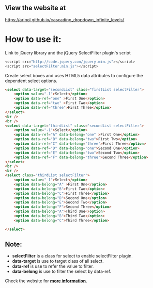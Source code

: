 ## View the website at
 https://arinol.github.io/cascading_dropdown_infinite_levels/

# How to use it:

Link to jQuery library and the jQuery SelectFilter plugin's script
```javascript
<script src="http://code.jquery.com/jquery.min.js"></script>
<script src="selectFilter.min.js"></script>
```
Create select boxes and uses HTML5 data attributes to configure the dependent select options.
```html
<select data-target="secondList" class="firstList selectFilter">
	<option value="-1">Select</option>
	<option data-ref="one" >First One</option>
	<option data-ref="two" >First Two</option>
	<option data-ref="three">First Three</option>
</select>
<br />
<br />
<select data-target="thirdList" class="secondList selectFilter">
	<option value="-1">Select</option>
	<option data-ref="A" data-belong="one" >First One</option>
	<option data-ref="B" data-belong="two">First Two</option>
	<option data-ref="C" data-belong="three">First Three</option>
	<option data-ref="D" data-belong="one">Second One</option>
	<option data-ref="E" data-belong="two">Second Two</option>
	<option data-ref="F" data-belong="three">Second Three</option>
</select>
<br />
<br />
<select class="thirdList selectFilter">
	<option value="-1">Select</option>
	<option data-belong="A" >First One</option>
	<option data-belong="B">First Two</option>
	<option data-belong="C">First Three</option>
	<option data-belong="D">Second One</option>
	<option data-belong="E">Second Two</option>
	<option data-belong="F">Second Three</option>
	<option data-belong="A">Third One</option>
	<option data-belong="B">Third Two</option>
	<option data-belong="C">Third Three</option>

</select>
```
## Note:
- **selectFilter** is a class for select to enable selectFilter plugin.
- **data-target** is use to target class of all select.
- **data-ref** is use to refer the value to filter.
- **data-belong** is use to filter the select by data-ref.

Check the website for **[more information](http://www.tellmehow.co "more information")**.
